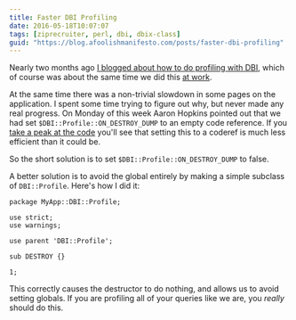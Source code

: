 ```yaml
---
title: Faster DBI Profiling
date: 2016-05-18T10:07:07
tags: [ziprecruiter, perl, dbi, dbix-class]
guid: "https://blog.afoolishmanifesto.com/posts/faster-dbi-profiling"
---
```

Nearly two months ago [I blogged about how to do profiling with
DBI](/posts/dbi-logging-and-profiling), which of course was about the same time
we did this [at work](https://www.ziprecruiter.com/).

<!--more-->

At the same time there was a non-trivial slowdown in some pages on the
application.  I spent some time trying to figure out why, but never made any
real progress.  On Monday of this week Aaron Hopkins pointed out that we had set
`$DBI::Profile::ON_DESTROY_DUMP` to an empty code reference.  If you [take a peak
at the code](https://metacpan.org/source/TIMB/DBI-1.636/lib/DBI/Profile.pm#L933)
you'll see that setting this to a coderef is much less efficient than it could be.

So the short solution is to set `$DBI::Profile::ON_DESTROY_DUMP` to false.

A better solution is to avoid the global entirely by making a simple subclass of
`DBI::Profile`.  Here's how I did it:

```
package MyApp::DBI::Profile;

use strict;
use warnings;

use parent 'DBI::Profile';

sub DESTROY {}

1;
```

This correctly causes the destructor to do nothing, and allows us to avoid
setting globals.  If you are profiling all of your queries like we are, you
*really* should do this.
